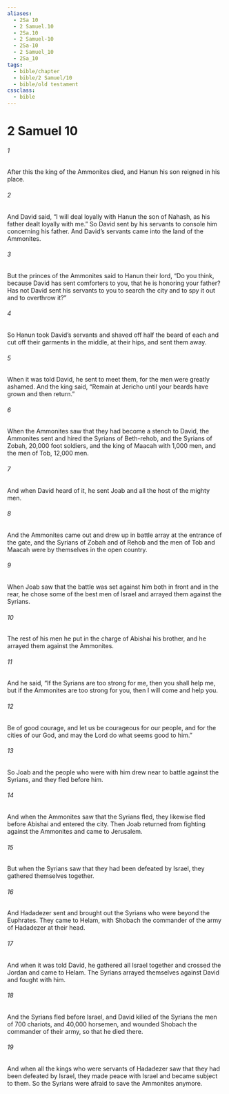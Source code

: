 ```yaml
---
aliases:
  - 2Sa 10
  - 2 Samuel.10
  - 2Sa.10
  - 2 Samuel-10
  - 2Sa-10
  - 2 Samuel_10
  - 2Sa_10
tags:
  - bible/chapter
  - bible/2 Samuel/10
  - bible/old testament
cssclass:
  - bible
---
```


# 2 Samuel 10

###### 1
After this the king of the Ammonites died, and Hanun his son reigned in his place.
###### 2
And David said, “I will deal loyally with Hanun the son of Nahash, as his father dealt loyally with me.” So David sent by his servants to console him concerning his father. And David’s servants came into the land of the Ammonites.
###### 3
But the princes of the Ammonites said to Hanun their lord, “Do you think, because David has sent comforters to you, that he is honoring your father? Has not David sent his servants to you to search the city and to spy it out and to overthrow it?”
###### 4
So Hanun took David’s servants and shaved off half the beard of each and cut off their garments in the middle, at their hips, and sent them away.
###### 5
When it was told David, he sent to meet them, for the men were greatly ashamed. And the king said, “Remain at Jericho until your beards have grown and then return.”
###### 6
When the Ammonites saw that they had become a stench to David, the Ammonites sent and hired the Syrians of Beth-rehob, and the Syrians of Zobah, 20,000 foot soldiers, and the king of Maacah with 1,000 men, and the men of Tob, 12,000 men.
###### 7
And when David heard of it, he sent Joab and all the host of the mighty men.
###### 8
And the Ammonites came out and drew up in battle array at the entrance of the gate, and the Syrians of Zobah and of Rehob and the men of Tob and Maacah were by themselves in the open country.
###### 9
When Joab saw that the battle was set against him both in front and in the rear, he chose some of the best men of Israel and arrayed them against the Syrians.
###### 10
The rest of his men he put in the charge of Abishai his brother, and he arrayed them against the Ammonites.
###### 11
And he said, “If the Syrians are too strong for me, then you shall help me, but if the Ammonites are too strong for you, then I will come and help you.
###### 12
Be of good courage, and let us be courageous for our people, and for the cities of our God, and may the Lord do what seems good to him.”
###### 13
So Joab and the people who were with him drew near to battle against the Syrians, and they fled before him.
###### 14
And when the Ammonites saw that the Syrians fled, they likewise fled before Abishai and entered the city. Then Joab returned from fighting against the Ammonites and came to Jerusalem.
###### 15
But when the Syrians saw that they had been defeated by Israel, they gathered themselves together.
###### 16
And Hadadezer sent and brought out the Syrians who were beyond the Euphrates. They came to Helam, with Shobach the commander of the army of Hadadezer at their head.
###### 17
And when it was told David, he gathered all Israel together and crossed the Jordan and came to Helam. The Syrians arrayed themselves against David and fought with him.
###### 18
And the Syrians fled before Israel, and David killed of the Syrians the men of 700 chariots, and 40,000 horsemen, and wounded Shobach the commander of their army, so that he died there.
###### 19
And when all the kings who were servants of Hadadezer saw that they had been defeated by Israel, they made peace with Israel and became subject to them. So the Syrians were afraid to save the Ammonites anymore.


